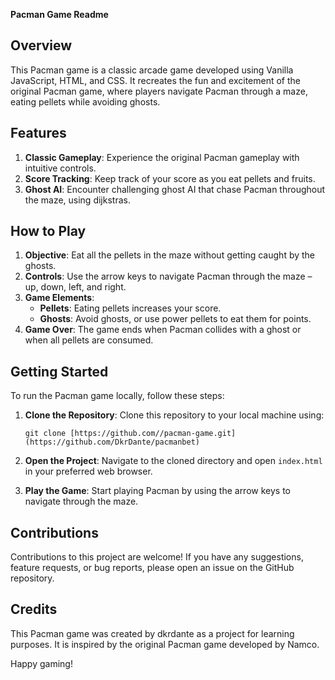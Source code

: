 **Pacman Game Readme**

## Overview
This Pacman game is a classic arcade game developed using Vanilla JavaScript, HTML, and CSS. It recreates the fun and excitement of the original Pacman game, where players navigate Pacman through a maze, eating pellets while avoiding ghosts.

## Features
1. **Classic Gameplay**: Experience the original Pacman gameplay with intuitive controls.
2. **Score Tracking**: Keep track of your score as you eat pellets and fruits.
3. **Ghost AI**: Encounter challenging ghost AI that chase Pacman throughout the maze, using dijkstras.

## How to Play
1. **Objective**: Eat all the pellets in the maze without getting caught by the ghosts.
2. **Controls**: Use the arrow keys to navigate Pacman through the maze – up, down, left, and right.
3. **Game Elements**:
   - **Pellets**: Eating pellets increases your score.
   - **Ghosts**: Avoid ghosts, or use power pellets to eat them for points.
4. **Game Over**: The game ends when Pacman collides with a ghost or when all pellets are consumed.

## Getting Started
To run the Pacman game locally, follow these steps:

1. **Clone the Repository**: Clone this repository to your local machine using:

   ```
   git clone [https://github.com//pacman-game.git](https://github.com/DkrDante/pacmanbet)
   ```

2. **Open the Project**: Navigate to the cloned directory and open `index.html` in your preferred web browser.

3. **Play the Game**: Start playing Pacman by using the arrow keys to navigate through the maze.

## Contributions
Contributions to this project are welcome! If you have any suggestions, feature requests, or bug reports, please open an issue on the GitHub repository.

## Credits
This Pacman game was created by dkrdante as a project for learning purposes. It is inspired by the original Pacman game developed by Namco.



Happy gaming!
